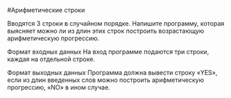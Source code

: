 #Арифметические строки

Вводятся 3 строки в случайном порядке. Напишите программу, которая выясняет можно ли из длин этих строк построить 
возрастающую арифметическую прогрессию.

Формат входных данных
На вход программе подаются три строки, каждая на отдельной строке.

Формат выходных данных
Программа должна вывести строку «YES», если из длин введенных слов можно построить арифметическую прогрессию, 
«NO» в ином случае.